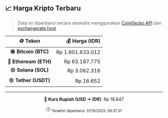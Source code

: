 

<!-- HARGA_KRIPTO -->
## 📈 Harga Kripto Terbaru

> Data ini diperbarui secara otomatis menggunakan [CoinGecko API](https://www.coingecko.com/) dan [exchangerate.host](https://exchangerate.host/)

<div align="center">

| 🪙 Token | 💰 Harga (IDR) |
|:------:|---------------:|
| 🟠 **Bitcoin (BTC)**   | Rp 1.801.633.012 |
| 🔵 **Ethereum (ETH)**  | Rp 63.187.775 |
| 🟣 **Solana (SOL)**    | Rp 3.062.316 |
| 🟢 **Tether (USDT)**   | Rp 16.652 |

---

💱 **Kurs Rupiah (USD → IDR)**: Rp 16.647

🕒 <sub>Terakhir diperbarui: 31/10/2025, 06.37.37</sub>

</div>
<!-- /HARGA_KRIPTO -->